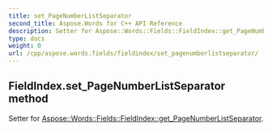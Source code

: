 ```yaml
---
title: set_PageNumberListSeparator
second_title: Aspose.Words for C++ API Reference
description: Setter for Aspose::Words::Fields::FieldIndex::get_PageNumberListSeparator. 
type: docs
weight: 0
url: /cpp/aspose.words.fields/fieldindex/set_pagenumberlistseparator/
---
```

## FieldIndex.set_PageNumberListSeparator method


Setter for [Aspose::Words::Fields::FieldIndex::get_PageNumberListSeparator](./get_pagenumberlistseparator/).

